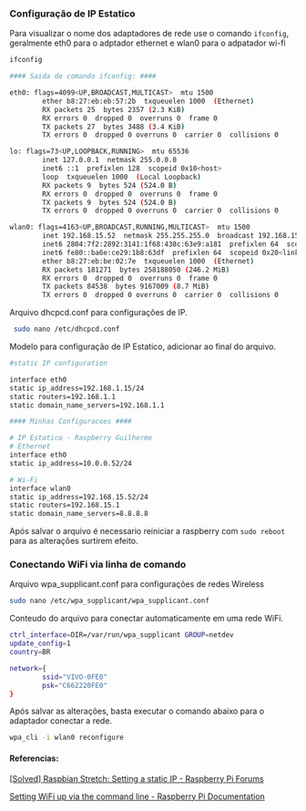 
### Configuração de IP Estatico

Para visualizar o nome dos adaptadores de rede use o comando `ifconfig`, geralmente eth0 para o adptador ethernet e wlan0 para o adpatador wi-fi

```sh
ifconfig

#### Saida do comando ifconfig: ####

eth0: flags=4099<UP,BROADCAST,MULTICAST>  mtu 1500
        ether b8:27:eb:eb:57:2b  txqueuelen 1000  (Ethernet)
        RX packets 25  bytes 2357 (2.3 KiB)
        RX errors 0  dropped 0  overruns 0  frame 0
        TX packets 27  bytes 3488 (3.4 KiB)
        TX errors 0  dropped 0 overruns 0  carrier 0  collisions 0

lo: flags=73<UP,LOOPBACK,RUNNING>  mtu 65536
        inet 127.0.0.1  netmask 255.0.0.0
        inet6 ::1  prefixlen 128  scopeid 0x10<host>
        loop  txqueuelen 1000  (Local Loopback)
        RX packets 9  bytes 524 (524.0 B)
        RX errors 0  dropped 0  overruns 0  frame 0
        TX packets 9  bytes 524 (524.0 B)
        TX errors 0  dropped 0 overruns 0  carrier 0  collisions 0

wlan0: flags=4163<UP,BROADCAST,RUNNING,MULTICAST>  mtu 1500
        inet 192.168.15.52  netmask 255.255.255.0  broadcast 192.168.15.255
        inet6 2804:7f2:2892:3141:1f68:438c:63e9:a181  prefixlen 64  scopeid 0x0<global>
        inet6 fe80::ba6e:ce29:1b8:63df  prefixlen 64  scopeid 0x20<link>
        ether b8:27:eb:be:02:7e  txqueuelen 1000  (Ethernet)
        RX packets 181271  bytes 258188050 (246.2 MiB)
        RX errors 0  dropped 0  overruns 0  frame 0
        TX packets 84538  bytes 9167009 (8.7 MiB)
        TX errors 0  dropped 0 overruns 0  carrier 0  collisions 0

```

Arquivo dhcpcd.conf para configurações de IP.

```sh
 sudo nano /etc/dhcpcd.conf 
```

Modelo para configuração de IP Estatico, adicionar ao final do arquivo.

```sh
#static IP configuration

interface eth0
static ip_address=192.168.1.15/24
static routers=192.168.1.1
static domain_name_servers=192.168.1.1

#### Minhas Configuracoes ####

# IP Estatico - Raspberry Guilherme
# Ethernet
interface eth0
static ip_address=10.0.0.52/24

# Wi-Fi
interface wlan0
static ip_address=192.168.15.52/24
static routers=192.168.15.1
static domain_name_servers=8.8.8.8
```

Após salvar o arquivo é necessario reiniciar a raspberry com `sudo reboot` para as alterações surtirem efeito.

### Conectando WiFi via linha de comando

Arquivo wpa_supplicant.conf para configurações de redes Wireless

```sh
sudo nano /etc/wpa_supplicant/wpa_supplicant.conf 
```

Conteudo do arquivo para conectar automaticamente em uma rede WiFi.

```sh
ctrl_interface=DIR=/var/run/wpa_supplicant GROUP=netdev
update_config=1
country=BR

network={
        ssid="VIVO-0FE0"
        psk="C662220FE0"
}
```

Após salvar as alterações, basta executar o comando abaixo para o adaptador conectar a rede.

```sh
wpa_cli -i wlan0 reconfigure
```


#### Referencias:
[[Solved] Raspbian Stretch: Setting a static IP - Raspberry Pi Forums](https://www.raspberrypi.org/forums/viewtopic.php?t=191140)

[Setting WiFi up via the command line - Raspberry Pi Documentation](https://www.raspberrypi.org/documentation/configuration/wireless/wireless-cli.md)
